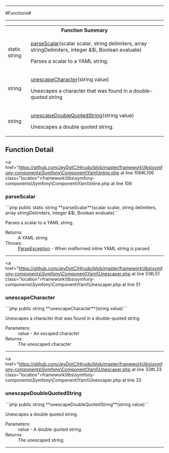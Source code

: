 - - -

#Functions#

- - -

<table id="summary_function" class="title">
<tr><th colspan="2" class="title">Function Summary</th></tr>
<tr>
<td class="nx">static  string</td>
<td class="description"><p class="name"><a href="#parseScalar">parseScalar</a>(scalar scalar, string delimiters, array stringDelimiters, integer &$i, Boolean evaluate)</p><p class="description">Parses a scalar to a YAML string.</p></td>
</tr>
<tr>
<td class="nx"> string</td>
<td class="description"><p class="name"><a href="#unescapeCharacter">unescapeCharacter</a>(string value)</p><p class="description">Unescapes a character that was found in a double-quoted string</p></td>
</tr>
<tr>
<td class="nx"> string</td>
<td class="description"><p class="name"><a href="#unescapeDoubleQuotedString">unescapeDoubleQuotedString</a>(string value)</p><p class="description">Unescapes a double quoted string.</p></td>
</tr>
</table>

<h2 id="detail_function">Function Detail</h2>

<a href="https://github.com/JeyDotC/Hirudo/blob/master/framework\libs\symfony-components\Symfony\Component\Yaml\Inline.php at line 106#L106 class="location">framework\libs\symfony-components\Symfony\Component\Yaml\Inline.php at line 106</a>

<h3 id="parseScalar()">parseScalar</h3>
```php
public static  string **parseScalar**(scalar scalar, string delimiters, array stringDelimiters, integer &$i, Boolean evaluate)```
<div class="details">
<p>Parses a scalar to a YAML string.</p>
<dl>
<dt>Returns:</dt>
<dd>A YAML string</dd>
<dt>Throws:</dt>
<dd><a href="../../../symfony/component/yaml/exception/parseexception.html">ParseException</a> - When malformed inline YAML string is parsed</dd>
</dl>
</div>

- - -


<a href="https://github.com/JeyDotC/Hirudo/blob/master/framework\libs\symfony-components\Symfony\Component\Yaml\Unescaper.php at line 51#L51 class="location">framework\libs\symfony-components\Symfony\Component\Yaml\Unescaper.php at line 51</a>

<h3 id="unescapeCharacter()">unescapeCharacter</h3>
```php
public  string **unescapeCharacter**(string value)```
<div class="details">
<p>Unescapes a character that was found in a double-quoted string</p>
<dl>
<dt>Parameters:</dt>
<dd>value - An escaped character</dd>
<dt>Returns:</dt>
<dd>The unescaped character</dd>
</dl>
</div>

- - -


<a href="https://github.com/JeyDotC/Hirudo/blob/master/framework\libs\symfony-components\Symfony\Component\Yaml\Unescaper.php at line 33#L33 class="location">framework\libs\symfony-components\Symfony\Component\Yaml\Unescaper.php at line 33</a>

<h3 id="unescapeDoubleQuotedString()">unescapeDoubleQuotedString</h3>
```php
public  string **unescapeDoubleQuotedString**(string value)```
<div class="details">
<p>Unescapes a double quoted string.</p>
<dl>
<dt>Parameters:</dt>
<dd>value - A double quoted string.</dd>
<dt>Returns:</dt>
<dd>The unescaped string.</dd>
</dl>
</div>

- - -

